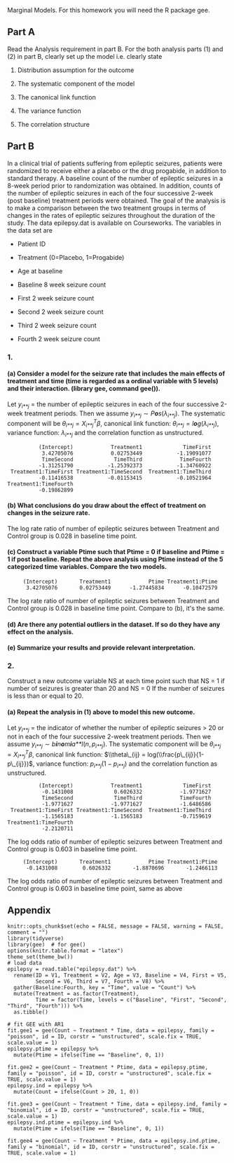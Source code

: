 Marginal Models. For this homework you will need the R package gee.

Part A
------

Read the Analysis requirement in part B. For the both analysis parts (1)
and (2) in part B, clearly set up the model i.e. clearly state

1.  Distribution assumption for the outcome

2.  The systematic component of the model

3.  The canonical link function

4.  The variance function

5.  The correlation structure

Part B
------

In a clinical trial of patients suffering from epileptic seizures,
patients were randomized to receive either a placebo or the drug
progabide, in addition to standard therapy. A baseline count of the
number of epileptic seizures in a 8-week period prior to randomization
was obtained. In addition, counts of the number of epileptic seizures in
each of the four successive 2-week (post baseline) treatment periods
were obtained. The goal of the analysis is to make a comparison between
the two treatment groups in terms of changes in the rates of epileptic
seizures throughout the duration of the study. The data epilepsy.dat is
available on Courseworks. The variables in the data set are

-   Patient ID

-   Treatment (0=Placebo, 1=Progabide)

-   Age at baseline

-   Baseline 8 week seizure count

-   First 2 week seizure count

-   Second 2 week seizure count

-   Third 2 week seizure count

-   Fourth 2 week seizure count

### 1.

#### (a) Consider a model for the seizure rate that includes the main effects of treatment and time (time is regarded as a ordinal variable with 5 levels) and their interaction. (library gee, command gee()).

Let *y*<sub>*i**j*</sub> = the number of epileptic seizures in each of
the four successive 2-week treatment periods. Then we assume
*y*<sub>*i**j*</sub> ∼ *P**o**s*(*λ*<sub>*i**j*</sub>). The systematic
component will be
*θ*<sub>*i**j*</sub> = *X*<sub>*i**j*</sub><sup>*T*</sup>*β*, canonical
link function: *θ*<sub>*i**j*</sub> = *l**o**g*(*λ*<sub>*i**j*</sub>),
variance function: *λ*<sub>*i**j*</sub> and the correlation function as
unstructured.

              (Intercept)            Treatment1             TimeFirst 
               3.42705076            0.02753449           -1.19091077 
               TimeSecond             TimeThird            TimeFourth 
              -1.31251790           -1.25392373           -1.34760922 
     Treatment1:TimeFirst Treatment1:TimeSecond  Treatment1:TimeThird 
              -0.11416538           -0.01153415           -0.10521964 
    Treatment1:TimeFourth 
              -0.19862899 

#### (b) What conclusions do you draw about the effect of treatment on changes in the seizure rate.

The log rate ratio of number of epileptic seizures between Treatment and
Control group is 0.028 in baseline time point.

#### (c) Construct a variable Ptime such that Ptime = 0 if baseline and Ptime = 1 if post baseline. Repeat the above analysis using Ptime instead of the 5 categorized time variables. Compare the two models.

         (Intercept)       Treatment1            Ptime Treatment1:Ptime 
          3.42705076       0.02753449      -1.27445834      -0.10472579 

The log rate ratio of number of epileptic seizures between Treatment and
Control group is 0.028 in baseline time point. Compare to (b), it's the
same.

#### (d) Are there any potential outliers in the dataset. If so do they have any effect on the analysis.

#### (e) Summarize your results and provide relevant interpretation.

### 2.

Construct a new outcome variable NS at each time point such that NS = 1
if number of seizures is greater than 20 and NS = 0 If the number of
seizures is less than or equal to 20.

#### (a) Repeat the analysis in (1) above to model this new outcome.

Let *y*<sub>*i**j*</sub> = the indicator of whether the number of
epileptic seizures &gt; 20 or not in each of the four successive 2-week
treatment periods. Then we assume
*y*<sub>*i**j*</sub> ∼ *b**i**n**o**m**i**a**l*(*n*, *p*<sub>*i**j*</sub>).
The systematic component will be
*θ*<sub>*i**j*</sub> = *X*<sub>*i**j*</sub><sup>*T*</sup>*β*, canonical
link function: $\\theta\_{ij} = log(\\frac{p\_{ij}}{1-p\_{ij}})$,
variance function: *p*<sub>*i**j*</sub>(1 − *p*<sub>*i**j*</sub>) and
the correlation function as unstructured.

              (Intercept)            Treatment1             TimeFirst 
               -0.1431008             0.6026332            -1.9771627 
               TimeSecond             TimeThird            TimeFourth 
               -1.9771627            -1.9771627            -1.6486586 
     Treatment1:TimeFirst Treatment1:TimeSecond  Treatment1:TimeThird 
               -1.1565183            -1.1565183            -0.7159619 
    Treatment1:TimeFourth 
               -2.2120711 

The log odds ratio of number of epileptic seizures between Treatment and
Control group is 0.603 in baseline time point.

         (Intercept)       Treatment1            Ptime Treatment1:Ptime 
          -0.1431008        0.6026332       -1.8870696       -1.2466113 

The log odds ratio of number of epileptic seizures between Treatment and
Control group is 0.603 in baseline time point, same as above

Appendix
--------

    knitr::opts_chunk$set(echo = FALSE, message = FALSE, warning = FALSE, comment = "")
    library(tidyverse)
    library(gee)  # for gee()
    options(knitr.table.format = "latex")
    theme_set(theme_bw())
    # load data
    epilepsy = read.table("epilepsy.dat") %>% 
      rename(ID = V1, Treatment = V2, Age = V3, Baseline = V4, First = V5, 
             Second = V6, Third = V7, Fourth = V8) %>%
      gather(Baseline:Fourth, key = "Time", value = "Count") %>% 
      mutate(Treatment = as.factor(Treatment),
             Time = factor(Time, levels = c("Baseline", "First", "Second", "Third", "Fourth"))) %>% 
      as.tibble()

    # fit GEE with AR1
    fit.gee1 = gee(Count ~ Treatment * Time, data = epilepsy, family = "poisson", id = ID, corstr = "unstructured", scale.fix = TRUE, scale.value = 1)
    epilepsy.ptime = epilepsy %>% 
      mutate(Ptime = ifelse(Time == "Baseline", 0, 1))

    fit.gee2 = gee(Count ~ Treatment * Ptime, data = epilepsy.ptime, family = "poisson", id = ID, corstr = "unstructured", scale.fix = TRUE, scale.value = 1)
    epilepsy.ind = epilepsy %>% 
      mutate(Count = ifelse(Count > 20, 1, 0))

    fit.gee3 = gee(Count ~ Treatment * Time, data = epilepsy.ind, family = "binomial", id = ID, corstr = "unstructured", scale.fix = TRUE, scale.value = 1)
    epilepsy.ind.ptime = epilepsy.ind %>% 
      mutate(Ptime = ifelse(Time == "Baseline", 0, 1))

    fit.gee4 = gee(Count ~ Treatment * Ptime, data = epilepsy.ind.ptime, family = "binomial", id = ID, corstr = "unstructured", scale.fix = TRUE, scale.value = 1)
